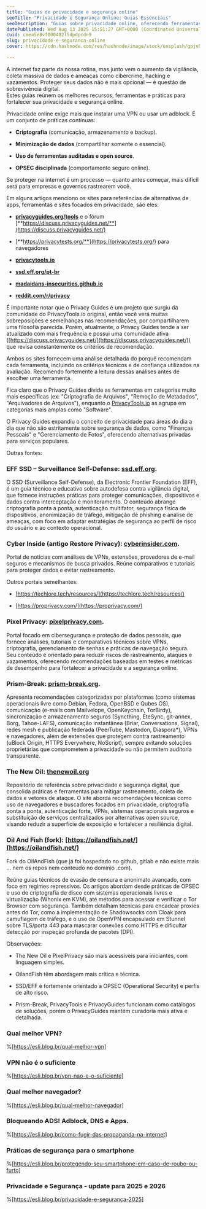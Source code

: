 ```yaml
---
title: "Guias de privacidade e segurança online"
seoTitle: "Privacidade e Segurança Online: Guias Essenciais"
seoDescription: "Guias sobre privacidade online, oferecendo ferramentas, práticas e recursos para proteger seus dados pessoais e melhorar a segurança na internet"
datePublished: Wed Aug 13 2025 15:51:27 GMT+0000 (Coordinated Universal Time)
cuid: cmea5e8vf000402l5dpdpcdn9
slug: privacidade-e-seguranca-online
cover: https://cdn.hashnode.com/res/hashnode/image/stock/unsplash/gpjvRZyavZc/upload/94778bb0441231e10d05d9f2673ea005.jpeg

---
```


A internet faz parte da nossa rotina, mas junto vem o aumento da vigilância, coleta massiva de dados e ameaças como cibercrime, hacking e vazamentos. Proteger seus dados não é mais opcional — é questão de sobrevivência digital.  
Estes guias reúnem os melhores recursos, ferramentas e práticas para fortalecer sua privacidade e segurança online.

Privacidade online exige mais que instalar uma VPN ou usar um adblock. É um conjunto de práticas contínuas:

* **Criptografia** (comunicação, armazenamento e backup).
    
* **Minimização de dados** (compartilhar somente o essencial).
    
* **Uso de ferramentas auditadas e open source**.
    
* **OPSEC disciplinada** (comportamento seguro online).
    

Se proteger na internet é um processo — quanto antes começar, mais difícil será para empresas e governos rastrearem você.

Em alguns artigos menciono os sites para referências de alternativas de apps, ferramentas e sites focados em privacidade, são eles:

* [**privacyguides.org/tools**](https://www.privacyguides.org/en/tools/) e o fórum [**https://discuss.privacyguides.net/**](https://discuss.privacyguides.net/)
    
* [**https://privacytests.org/**](https://privacytests.org/) para navegadores
    
* [**privacytools.io**](http://privacytools.io/)
    
* [**ssd.eff.org/pt-br**](http://ssd.eff.org/pt-br)
    
* [**madaidans-insecurities.github.io**](http://madaidans-insecurities.github.io/)
    
* [**reddit.com/r/privacy**](http://reddit.com/r/privacy)
    

É importante notar que o Privacy Guides é um projeto que surgiu da comunidade do PrivacyTools.io original, então você verá muitas sobreposições e semelhanças nas recomendações, por compartilharem uma filosofia parecida. Porém, atualmente, o Privacy Guides tende a ser atualizado com mais frequência e possui uma comunidade ativa ([https://discuss.privacyguides.net/](https://discuss.privacyguides.net/)) que revisa constantemente os critérios de recomendação.

Ambos os sites fornecem uma análise detalhada do porquê recomendam cada ferramenta, incluindo os critérios técnicos e de confiança utilizados na avaliação. Recomendo fortemente a leitura dessas análises antes de escolher uma ferramenta.

Fica claro que o Privacy Guides divide as ferramentas em categorias muito mais específicas (ex: "Criptografia de Arquivos", "Remoção de Metadados", "Arquivadores de Arquivos"), enquanto o [PrivacyTools.io](http://PrivacyTools.io) as agrupa em categorias mais amplas como "Software".

O Privacy Guides expandiu o conceito de privacidade para áreas do dia a dia que não são estritamente sobre segurança de dados, como "Finanças Pessoais" e "Gerenciamento de Fotos", oferecendo alternativas privadas para serviços populares.

Outras fontes:

### **EFF SSD – Surveillance Self-Defense:** [ssd.eff.org](http://ssd.eff.org).

O SSD (Surveillance Self-Defense), da Electronic Frontier Foundation (EFF), é um guia técnico e educativo sobre autodefesa contra vigilância digital, que fornece instruções práticas para proteger comunicações, dispositivos e dados contra interceptação e monitoramento. O conteúdo abrange criptografia ponta a ponta, autenticação multifator, segurança física de dispositivos, anonimização de tráfego, mitigação de phishing e análise de ameaças, com foco em adaptar estratégias de segurança ao perfil de risco do usuário e ao contexto operacional.

### **Cyber Inside (antigo Restore Privacy):** [cyberinsider.com](https://cyberinsider.com/).

Portal de notícias com análises de VPNs, extensões, provedores de e-mail seguros e mecanismos de busca privados. Reúne comparativos e tutoriais para proteger dados e evitar rastreamento.

Outros portais semelhantes:

* [https://techlore.tech/resources/](https://techlore.tech/resources/)
    
* [https://proprivacy.com/](https://proprivacy.com/)
    

### **Pixel Privacy:** [pixelprivacy.com](http://pixelprivacy.com).

Portal focado em cibersegurança e proteção de dados pessoais, que fornece análises, tutoriais e comparativos técnicos sobre VPNs, criptografia, gerenciamento de senhas e práticas de navegação segura. Seu conteúdo é orientado para reduzir riscos de rastreamento, ataques e vazamentos, oferecendo recomendações baseadas em testes e métricas de desempenho para fortalecer a privacidade e a segurança online.

### **Prism-Break:** [prism-break.org](http://prism-break.org).

Apresenta recomendações categorizadas por plataformas (como sistemas operacionais livre como Debian, Fedora, OpenBSD e Qubes OS), comunicação (e-mails com Mailvelope, OpenKeychain, TorBirdy), sincronização e armazenamento seguros (Syncthing, EteSync, git-annex, Borg, Tahoe-LAFS), comunicação instantânea (Briar, Conversations, Signal), redes mesh e publicação federada (PeerTube, Mastodon, Diaspora\*), VPNs e navegadores, além de extensões que protegem contra rastreamento (uBlock Origin, HTTPS Everywhere, NoScript), sempre evitando soluções proprietárias que comprometem a privacidade ou não permitem auditoria transparente.

### **The New Oil:** [thenewoil.org](http://thenewoil.org)

Repositório de referência sobre privacidade e segurança digital, que consolida práticas e ferramentas para mitigar rastreamento, coleta de dados e vetores de ataque. O site aborda recomendações técnicas como uso de navegadores e buscadores focados em privacidade, criptografia ponta a ponta, autenticação forte, VPNs, sistemas operacionais seguros e substituição de serviços centralizados por alternativas open source, visando reduzir a superfície de exposição e fortalecer a resiliência digital.

### **Oil And Fish (fork):** [https://oilandfish.net/](https://oilandfish.net/)

Fork do OilAndFish (que já foi hospedado no github, gitlab e não existe mais … nem os repos nem conteúdo no domínio .com).

Reúne guias técnicos de evasão de censura e anonimato avançado, com foco em regimes repressivos. Os artigos abordam desde práticas de OPSEC e uso de criptografia de disco com sistemas operacionais livres e virtualização (Whonix em KVM), até métodos para acessar e verificar o Tor Browser com segurança. Também detalham técnicas para encadear proxies antes do Tor, como a implementação de Shadowsocks com Cloak para camuflagem de tráfego, e o uso de OpenVPN encapsulado em Stunnel sobre TLS/porta 443 para mascarar conexões como HTTPS e dificultar detecção por inspeção profunda de pacotes (DPI).

Observações:

* The New Oil e PixelPrivacy são mais acessíveis para iniciantes, com linguagem simples.
    
* OilandFish têm abordagem mais crítica e técnica.
    
* SSD/EFF é fortemente orientado a OPSEC (Operational Security) e perfis de alto risco.
    
* Prism-Break, PrivacyTools e PrivacyGuides funcionam como catálogos de soluções, porém o PrivacyGuides mantém curadoria mais ativa e detalhada.
    

### Qual melhor VPN?

%[https://esli.blog.br/qual-melhor-vpn] 

### VPN não é o suficiente

%[https://esli.blog.br/vpn-nao-e-o-suficiente] 

### Qual melhor navegador?

%[https://esli.blog.br/qual-melhor-navegador] 

### Bloqueando ADS! Adblock, DNS e Apps.

%[https://esli.blog.br/como-fugir-das-propaganda-na-internet] 

### Práticas de segurança para o smartphone

%[https://esli.blog.br/protegendo-seu-smartphone-em-caso-de-roubo-ou-furto] 

### Privacidade e Segurança - update para 2025 e 2026

%[https://esli.blog.br/privacidade-e-seguranca-2025]